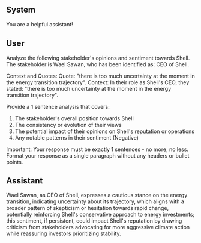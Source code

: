 ## System

You are a helpful assistant!

## User


Analyze the following stakeholder's opinions and sentiment towards Shell. The stakeholder is Wael Sawan, who has been identified as: CEO of Shell.

Context and Quotes:
Quote: "there is too much uncertainty at the moment in the energy transition trajectory".
Context: In their role as Shell's CEO, they stated: "there is too much uncertainty at the moment in the energy transition trajectory".

Provide a 1 sentence analysis that covers:
1. The stakeholder's overall position towards Shell
2. The consistency or evolution of their views
3. The potential impact of their opinions on Shell's reputation or operations
4. Any notable patterns in their sentiment (Negative)

Important: Your response must be exactly 1 sentences - no more, no less.
Format your response as a single paragraph without any headers or bullet points.


## Assistant

Wael Sawan, as CEO of Shell, expresses a cautious stance on the energy transition, indicating uncertainty about its trajectory, which aligns with a broader pattern of skepticism or hesitation towards rapid change, potentially reinforcing Shell's conservative approach to energy investments; this sentiment, if persistent, could impact Shell's reputation by drawing criticism from stakeholders advocating for more aggressive climate action while reassuring investors prioritizing stability.

